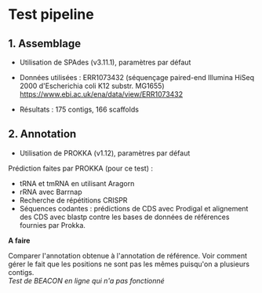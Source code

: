 # Test pipeline 

## 1. Assemblage 

* Utilisation de SPAdes (v3.11.1), paramètres par défaut 

* Données utilisées : ERR1073432 (séquençage paired-end Illumina HiSeq 2000 d'Escherichia coli K12 substr. MG1655) https://www.ebi.ac.uk/ena/data/view/ERR1073432

* Résultats : 175 contigs, 166 scaffolds 

## 2. Annotation 

* Utilisation de PROKKA (v1.12), paramètres par défaut

Prédiction faites par PROKKA (pour ce test) :  
- tRNA et tmRNA en utilisant Aragorn  
- rRNA avec Barrnap
- Recherche de répétitions CRISPR  
- Séquences codantes : prédictions de CDS avec Prodigal et alignement des CDS avec blastp contre les bases de données de références fournies par Prokka.  

**A faire** 

Comparer l'annotation obtenue à l'annotation de référence. Voir comment gérer le fait que les positions ne sont pas les mêmes puisqu'on a plusieurs contigs.  
*Test de BEACON en ligne qui n'a pas fonctionné*  
